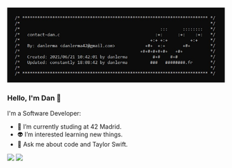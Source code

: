<p align="center">
    <img src="images/dan_head.jpg" alt="dan-head">
</p>

### Hello, I'm Dan 👋

I'm a Software Developer:

- 📓 I’m currently studing at 42 Madrid.
- 👽 I’m interested learning new things.
- 💬 Ask me about code and Taylor Swift.

<!--![Visitor counter](https://visitor-badge.laobi.icu/badge?page_id=danlerma.danlerma)
</br>-->
<img src="https://github-readme-stats.vercel.app/api?username=danlerma&count_private=true&show_icons=true&theme=dark">

<img src="https://github-readme-stats.vercel.app/api/top-langs/?username=danlerma&layout=compact&exclude_repo=ft_server&langs_count=13&theme=dark"/>
 
